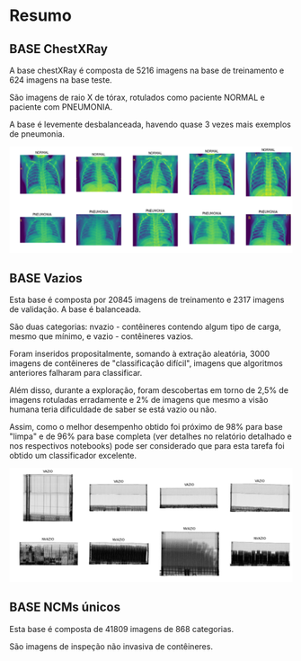 # Resumo

## BASE ChestXRay

A base chestXRay é composta de 5216 imagens na base de treinamento e 624 imagens na base teste.

São imagens de raio X de tórax, rotulados como paciente NORMAL e paciente com PNEUMONIA.

A base é levemente desbalanceada, havendo quase 3 vezes mais exemplos de pneumonia.


![Samples ChestXRay](images/chest_xray.png)





## BASE Vazios 
 
Esta base é composta por 20845 imagens de treinamento e 2317 imagens de validação. A base é balanceada.

São duas categorias: nvazio - contêineres contendo algum tipo de carga, mesmo que mínimo,
e vazio - contêineres vazios.

Foram inseridos propositalmente, somando à extração aleatória, 3000 imagens de contêineres 
de "classificação difícil", imagens que algoritmos anteriores falharam para classificar.

Além disso, durante a exploração, foram descobertas em torno de 2,5% de imagens rotuladas erradamente
e 2% de imagens que mesmo a visão humana teria dificuldade de saber se está vazio ou não.

Assim, como o melhor desempenho obtido foi próximo de 98% para base "limpa" e de 96% 
para base completa (ver detalhes no relatório detalhado e nos respectivos notebooks)
pode ser considerado que para esta tarefa foi obtido um classificador excelente.

![Samples Vazios](images/vazios.png)
   

## BASE NCMs únicos

Esta base é composta de 41809 imagens de 868 categorias.
 
São imagens de inspeção não invasiva de contêineres.   


